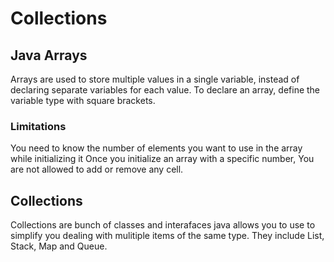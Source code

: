 # Collections

## Java Arrays
Arrays are used to store multiple values in a single variable, instead of declaring separate variables for each value.
To declare an array, define the variable type with square brackets.

### Limitations
You need to know the number of elements you want to use in the array while initializing it
Once you initialize an array with a specific number, You are not allowed to add or remove any cell.

## Collections
Collections are bunch of classes and interafaces java allows you to use to simplify you dealing with mulitiple
items of the same type. They include List, Stack, Map and Queue.
